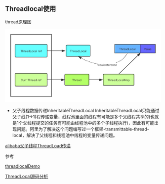 ## Threadlocal使用

thread原理图

![](./picture/threadLocal.png "threadlocal")


- 父子线程数据传递InheritableThreadLocal
InheritableThreadLocal只能通过父子线(1->1)程传递变量，线程池里面的线程有可能是多个父线程共享的(也就是1个父线程提交的任务有可能由线程池中的多个子线程执行)，因此有可能出现问题。阿里为了解决这个问题编写过一个框架-transmittable-thread-local，解决了父线程和线程池中线程的变量传递问题。

[alibaba父子线程ThreadLoad传递](https://github.com/alibaba/transmittable-thread-local)

参考

[threadlocalDemo](com.guce.ThreadLocalLearn)

[ThreadLocal源码分析](https://juejin.im/post/5e4625df6fb9a07cbc268b84?utm_source=gold_browser_extension)